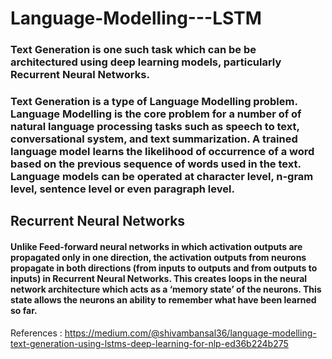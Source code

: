 # Language-Modelling---LSTM


###  Text Generation is one such task which can be be architectured using deep learning models, particularly Recurrent Neural Networks.

### Text Generation is a type of Language Modelling problem. Language Modelling is the core problem for a number of of natural language processing tasks such as speech to text, conversational system, and text summarization. A trained language model learns the likelihood of occurrence of a word based on the previous sequence of words used in the text. Language models can be operated at character level, n-gram level, sentence level or even paragraph level.

## Recurrent Neural Networks

#### Unlike Feed-forward neural networks in which activation outputs are propagated only in one direction, the activation outputs from neurons propagate in both directions (from inputs to outputs and from outputs to inputs) in Recurrent Neural Networks. This creates loops in the neural network architecture which acts as a ‘memory state’ of the neurons. This state allows the neurons an ability to remember what have been learned so far.


 References : https://medium.com/@shivambansal36/language-modelling-text-generation-using-lstms-deep-learning-for-nlp-ed36b224b275
